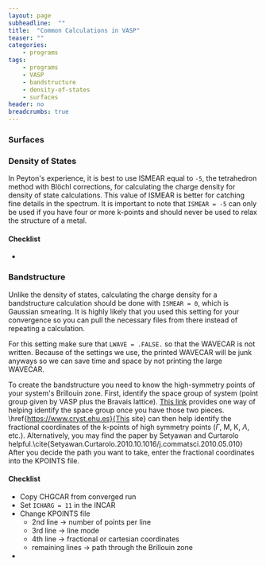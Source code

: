```yaml
---
layout: page
subheadline:  ""
title:  "Common Calculations in VASP"
teaser: ""
categories:
    - programs
tags:
    - programs
    - VASP
    - bandstructure
    - density-of-states
    - surfaces
header: no
breadcrumbs: true
---
```


### Surfaces

### Density of States

In Peyton's experience, it is best to use ISMEAR equal to `-5`, the tetrahedron method with Blöchl corrections, for calculating the charge density for density of state calculations. This value of ISMEAR is better for catching fine details in the spectrum. It is important to note that `ISMEAR = -5` can only be used if you have four or more k-points and should never be used to relax the structure of a metal.

#### Checklist

- 

### Bandstructure

Unlike the density of states, calculating the charge density for a bandstructure calculation should be done with `ISMEAR = 0`, which is Gaussian smearing. It is highly likely that you used this setting for your convergence so you can pull the necessary files from there instead of repeating a calculation.

For this setting make sure that `LWAVE = .FALSE.` so that the WAVECAR is not written. Because of the settings we use, the printed WAVECAR will be junk anyways so we can save time and space by not printing the large WAVECAR.

To create the bandstructure you need to know the high-symmetry points of your system's Brillouin zone. First, identify the space group of system (point group given by VASP plus the Bravais lattice). [This link](https://www.staff.ncl.ac.uk/j.p.goss/symmetry/index.html) provides one way of helping identify the space group once you have those two pieces. \href{https://www.cryst.ehu.es}{This site} can then help identify the fractional coordinates of the k-points of high symmetry points ($\Gamma$, M, K, $\Lambda$, etc.). Alternatively, you may find the paper by Setyawan and Curtarolo helpful.\cite{Setyawan.Curtarolo.2010.10.1016/j.commatsci.2010.05.010} After you decide the path you want to take, enter the fractional coordinates into the KPOINTS file.

#### Checklist

- Copy CHGCAR from converged run
- Set `ICHARG = 11` in the INCAR
- Change KPOINTS file
    - 2nd line $\rightarrow$ number of points per line
    - 3rd line $\rightarrow$ line mode
    - 4th line $\rightarrow$ fractional or cartesian coordinates
    - remaining lines $\rightarrow$ path through the Brillouin zone
- 